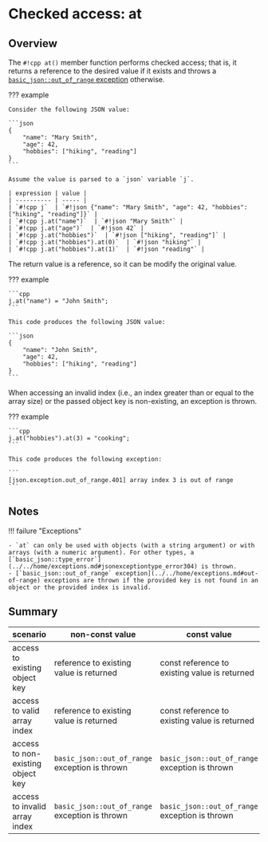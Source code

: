# Checked access: at

## Overview

The `#!cpp at()` member function performs checked access; that is, it returns a reference to the desired value if it exists and throws a [`basic_json::out_of_range` exception](../../home/exceptions.md#out-of-range) otherwise.

??? example

    Consider the following JSON value:
    
    ```json
    {
        "name": "Mary Smith",
        "age": 42,
        "hobbies": ["hiking", "reading"]
    }
    ```
    
    Assume the value is parsed to a `json` variable `j`.

    | expression | value |
    | ---------- | ----- |
    | `#!cpp j`  | `#!json {"name": "Mary Smith", "age": 42, "hobbies": ["hiking", "reading"]}` |
    | `#!cpp j.at("name")`  | `#!json "Mary Smith"` |
    | `#!cpp j.at("age")`  | `#!json 42` |
    | `#!cpp j.at("hobbies")`  | `#!json ["hiking", "reading"]` |
    | `#!cpp j.at("hobbies").at(0)`  | `#!json "hiking"` |
    | `#!cpp j.at("hobbies").at(1)`  | `#!json "reading"` |

The return value is a reference, so it can be modify the original value.

??? example

    ```cpp
    j.at("name") = "John Smith";
    ```
    
    This code produces the following JSON value:
    
    ```json
    {
        "name": "John Smith",
        "age": 42,
        "hobbies": ["hiking", "reading"]
    }
    ```

When accessing an invalid index (i.e., an index greater than or equal to the array size) or the passed object key is non-existing, an exception is thrown.

??? example

    ```cpp
    j.at("hobbies").at(3) = "cooking";
    ```
    
    This code produces the following exception:
    
    ```
    [json.exception.out_of_range.401] array index 3 is out of range
    ```

## Notes


!!! failure "Exceptions"

    - `at` can only be used with objects (with a string argument) or with arrays (with a numeric argument). For other types, a [`basic_json::type_error`](../../home/exceptions.md#jsonexceptiontype_error304) is thrown.
    - [`basic_json::out_of_range` exception](../../home/exceptions.md#out-of-range) exceptions are thrown if the provided key is not found in an object or the provided index is invalid.

## Summary

| scenario | non-const value | const value |
| -------- | ------------- | ----------- |
| access to existing object key | reference to existing value is returned | const reference to existing value is returned |
| access to valid array index | reference to existing value is returned | const reference to existing value is returned |
| access to non-existing object key | `basic_json::out_of_range` exception is thrown | `basic_json::out_of_range` exception is thrown |
| access to invalid array index | `basic_json::out_of_range` exception is thrown | `basic_json::out_of_range` exception is thrown |
